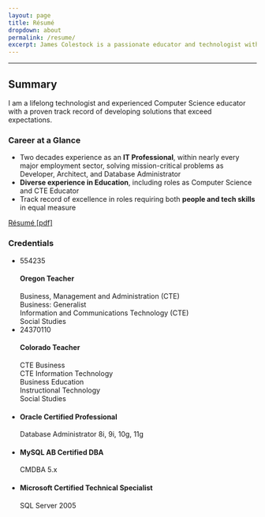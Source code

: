 ```yaml
---
layout: page
title: Résumé
dropdown: about
permalink: /resume/
excerpt: James Colestock is a passionate educator and technologist with diverse experience and qualifications
---
```

<hr>
<!-- start summary / credential row -->
<div class="row">
  <!-- start left column -->
  <div class="col-md-7">
    <h2 class="xs-mt-5 sm-mt-5 md-mt-5 lg-mt-5">Summary</h2>
    <p>I am a lifelong technologist and experienced Computer Science educator with a proven track record of developing solutions that exceed expectations.</p>
    <div id="career-panel" class="panel panel-info xs-mt-20 sm-mt-20 md-mt-20 lg-mt-20">
      <div class="panel-heading">
        <h3 class="panel-title">Career at a Glance</h3>
      </div>
      <div class="panel-body">
        <ul class="list-group">
          <li class="list-group-item small">Two decades experience as an <strong>IT Professional</strong>, within nearly every major employment sector, solving mission-critical problems as Developer, Architect, and Database Administrator</li>
          <li class="list-group-item small"><strong>Diverse experience in Education</strong>, including roles as Computer Science and CTE Educator</li>
          <li class="list-group-item small">Track record of excellence in roles requiring both <strong>people and tech skills</strong> in equal measure</li>
        </ul>
      </div>
    </div>
  </div>
  <!-- end left column -->
  <div class="col-md-5 xs-mt-20 sm-mt-20 md-mt-20 lg-mt-20">
    <div id="resumedoc" class="xs-mb-20 sm-mb-20 md-mb-20 lg-mb-20">
       <a href="https://static.colestock.com/James_Colestock_Resume.pdf" target="_blank" class="btn btn-sm btn-primary" title="Resume: James Colestock" download="James_Colestock_Resume.pdf">Résumé [pdf]</a>
       <!--<a href="https://static.colestock.com/Putting_IT_Together.pdf" class="btn btn-sm btn-primary" title="Brochure: Putting IT Together" download="Putting_IT_Together.pdf">Brochure [pdf]</a>-->
    </div>
    <div id="credential-panel" class="panel panel-info">
      <div class="panel-heading">
        <h3 class="panel-title">Credentials</h3>
      </div>
      <div class="panel-body">
        <ul class="list-group">
          <li class="list-group-item small">
            <span class="badge">554235</span>
            <h4 class="list-group-item-heading">Oregon Teacher</h4>
            <span class="list-group-item-text small">Business, Management and Administration (CTE)</span><br>
            <span class="list-group-item-text small">Business: Generalist</span><br>
            <span class="list-group-item-text small">Information and Communications Technology (CTE)</span><br>
            <span class="list-group-item-text small">Social Studies</span><br>
          </li>
          <li class="list-group-item small">
            <span class="badge">24370110</span>
            <h4 class="list-group-item-heading">Colorado Teacher</h4>
            <span class="list-group-item-text small">CTE Business</span><br>
            <span class="list-group-item-text small">CTE Information Technology</span><br>
            <span class="list-group-item-text small">Business Education</span><br>
            <span class="list-group-item-text small">Instructional Technology</span><br>
            <span class="list-group-item-text small">Social Studies</span>
          </li>
          <li class="list-group-item small">
            <h4 class="list-group-item-heading">Oracle Certified Professional</h4>
            <span class="list-group-item-text small">Database Administrator 8i, 9i, 10g, 11g</span><br>
          </li>
          <li class="list-group-item small">
            <h4 class="list-group-item-heading">MySQL AB Certified DBA</h4>
            <span class="list-group-item-text small">CMDBA 5.x</span><br>
          </li>
          <li class="list-group-item small">
            <h4 class="list-group-item-heading">Microsoft Certified Technical Specialist</h4>
            <span class="list-group-item-text small">SQL Server 2005</span><br>
          </li>
        </ul>
      </div>
      <!--<div class="panel-footer text-center"><a class="small" href="https://apps.colorado.gov/cde/licensing/Lookup/LicenseLookup.aspx" title="CDE eLicensing System">CDE eLicensing System</a></div>-->
    </div> 
  </div>
</div>
<!-- end row -->
